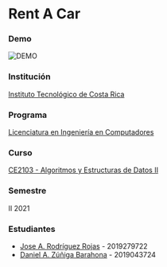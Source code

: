 # Rent A Car

### Demo
![DEMO]()

### Institución
[Instituto Tecnológico de Costa Rica](https://www.tec.ac.cr/)

### Programa
[Licenciatura en Ingeniería en Computadores](https://www.tec.ac.cr/programas-academicos/licenciatura-ingenier%C3%ADa-computadores)

### Curso
[CE2103 - Algoritmos y Estructuras de Datos II](https://www.tec.ac.cr/planes-estudio/licenciatura-ingenier%C3%ADa-computadores)

### Semestre
II 2021

### Estudiantes
- [Jose A. Rodríguez Rojas](https://github.com/JoseAndres216) - 2019279722
- [Daniel A. Zúñiga Barahona](https://github.com/danyazunigab) - 2019043724